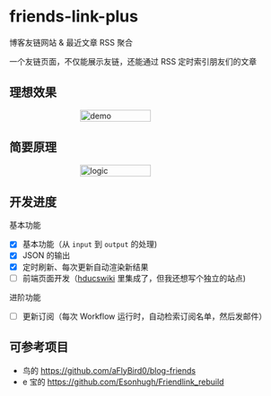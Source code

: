 # friends-link-plus

博客友链网站 & 最近文章 RSS 聚合

一个友链页面，不仅能展示友链，还能通过 RSS 定时索引朋友们的文章

## 理想效果

<div style="display: flex; justify-content: center;">
    <img src="./images/demo.v1.png" alt="demo" style="width:50%;" />
</div>

## 简要原理

<div style="display: flex; justify-content: center;">
    <img src="./images/logic.v1.png" alt="logic" style="width:50%;" />
</div>

## 开发进度

基本功能

- [X]  基本功能（从 `input` 到 `output` 的处理)
- [X]  JSON 的输出
- [X]  定时刷新、每次更新自动渲染新结果
- [ ]  前端页面开发（[hducswiki](https://cs.hdu.wiki/blog/) 里集成了，但我还想写个独立的站点)

进阶功能

- [ ] 更新订阅（每次 Workflow 运行时，自动检索订阅名单，然后发邮件）

## 可参考项目

- 鸟的 https://github.com/aFlyBird0/blog-friends
- e 宝的 https://github.com/Esonhugh/Friendlink_rebuild
